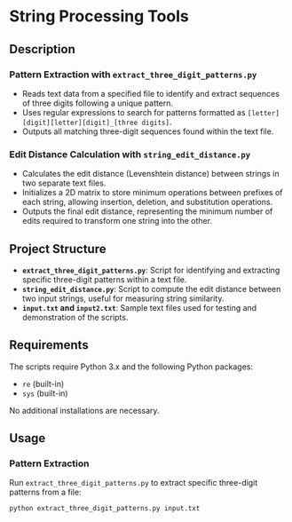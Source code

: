 # String Processing Tools

## Description

### Pattern Extraction with `extract_three_digit_patterns.py`

- Reads text data from a specified file to identify and extract sequences of three digits following a unique pattern.
- Uses regular expressions to search for patterns formatted as `[letter][digit][letter][digit]_[three digits]`.
- Outputs all matching three-digit sequences found within the text file.

### Edit Distance Calculation with `string_edit_distance.py`

- Calculates the edit distance (Levenshtein distance) between strings in two separate text files.
- Initializes a 2D matrix to store minimum operations between prefixes of each string, allowing insertion, deletion, and substitution operations.
- Outputs the final edit distance, representing the minimum number of edits required to transform one string into the other.

## Project Structure

- **`extract_three_digit_patterns.py`**: Script for identifying and extracting specific three-digit patterns within a text file.
- **`string_edit_distance.py`**: Script to compute the edit distance between two input strings, useful for measuring string similarity.
- **`input.txt` and `input2.txt`**: Sample text files used for testing and demonstration of the scripts.

## Requirements

The scripts require Python 3.x and the following Python packages:

- `re` (built-in)
- `sys` (built-in)

No additional installations are necessary.

## Usage

### Pattern Extraction

Run `extract_three_digit_patterns.py` to extract specific three-digit patterns from a file:

```bash
python extract_three_digit_patterns.py input.txt
